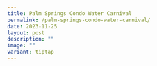 ```yaml
---
title: Palm Springs Condo Water Carnival
permalink: /palm-springs-condo-water-carnival/
date: 2023-11-25
layout: post
description: ""
image: ""
variant: tiptap
---
```

